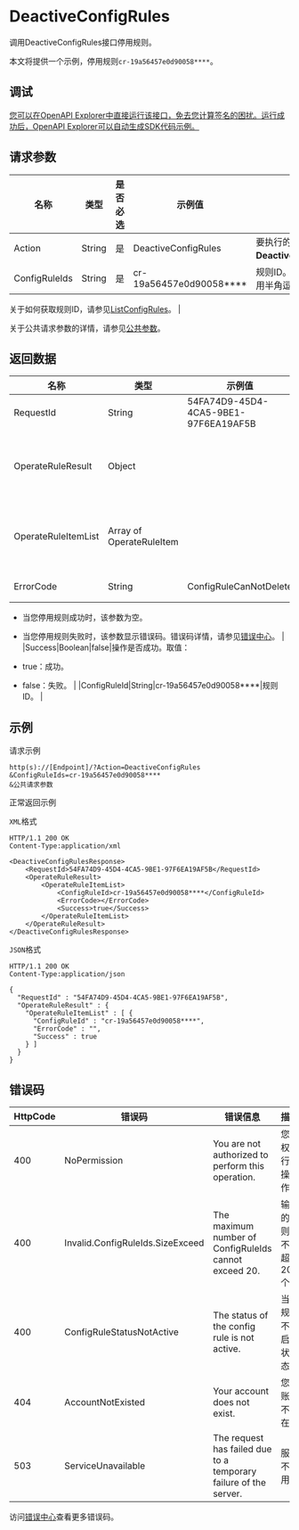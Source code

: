 # DeactiveConfigRules

调用DeactiveConfigRules接口停用规则。

本文将提供一个示例，停用规则`cr-19a56457e0d90058****`。

## 调试

[您可以在OpenAPI Explorer中直接运行该接口，免去您计算签名的困扰。运行成功后，OpenAPI Explorer可以自动生成SDK代码示例。](https://api.aliyun.com/#product=Config&api=DeactiveConfigRules&type=RPC&version=2020-09-07)

## 请求参数

|名称|类型|是否必选|示例值|描述|
|--|--|----|---|--|
|Action|String|是|DeactiveConfigRules|要执行的操作，取值：**DeactiveConfigRules**。 |
|ConfigRuleIds|String|是|cr-19a56457e0d90058\*\*\*\*|规则ID。多个规则ID之间用半角逗号（,）分隔。

 关于如何获取规则ID，请参见[ListConfigRules](~~169607~~)。 |

关于公共请求参数的详情，请参见[公共参数](~~251751~~)。

## 返回数据

|名称|类型|示例值|描述|
|--|--|---|--|
|RequestId|String|54FA74D9-45D4-4CA5-9BE1-97F6EA19AF5B|请求ID。 |
|OperateRuleResult|Object| |停用规则的操作结果。 |
|OperateRuleItemList|Array of OperateRuleItem| |停用规则的操作列表。 |
|ErrorCode|String|ConfigRuleCanNotDelete|错误码。

 -   当您停用规则成功时，该参数为空。
-   当您停用规则失败时，该参数显示错误码。错误码详情，请参见[错误中心](https://error-center.aliyun.com/status/product/Config)。 |
|Success|Boolean|false|操作是否成功。取值：

 -   true：成功。
-   false：失败。 |
|ConfigRuleId|String|cr-19a56457e0d90058\*\*\*\*|规则ID。 |

## 示例

请求示例

```
http(s)://[Endpoint]/?Action=DeactiveConfigRules
&ConfigRuleIds=cr-19a56457e0d90058****
&公共请求参数
```

正常返回示例

`XML`格式

```
HTTP/1.1 200 OK
Content-Type:application/xml

<DeactiveConfigRulesResponse>
	<RequestId>54FA74D9-45D4-4CA5-9BE1-97F6EA19AF5B</RequestId>
	<OperateRuleResult>
		<OperateRuleItemList>
			<ConfigRuleId>cr-19a56457e0d90058****</ConfigRuleId>
			<ErrorCode></ErrorCode>
			<Success>true</Success>
		</OperateRuleItemList>
	</OperateRuleResult>
</DeactiveConfigRulesResponse>
```

`JSON`格式

```
HTTP/1.1 200 OK
Content-Type:application/json

{
  "RequestId" : "54FA74D9-45D4-4CA5-9BE1-97F6EA19AF5B",
  "OperateRuleResult" : {
    "OperateRuleItemList" : [ {
      "ConfigRuleId" : "cr-19a56457e0d90058****",
      "ErrorCode" : "",
      "Success" : true
    } ]
  }
}
```

## 错误码

|HttpCode|错误码|错误信息|描述|
|--------|---|----|--|
|400|NoPermission|You are not authorized to perform this operation.|您无权执行此操作。|
|400|Invalid.ConfigRuleIds.SizeExceed|The maximum number of ConfigRuleIds cannot exceed 20.|输入的规则ID不能超过20个。|
|400|ConfigRuleStatusNotActive|The status of the config rule is not active.|当前规则不是启用状态。|
|404|AccountNotExisted|Your account does not exist.|您的账号不存在。|
|503|ServiceUnavailable|The request has failed due to a temporary failure of the server.|服务不可用。|

访问[错误中心](https://error-center.aliyun.com/status/product/Config)查看更多错误码。


